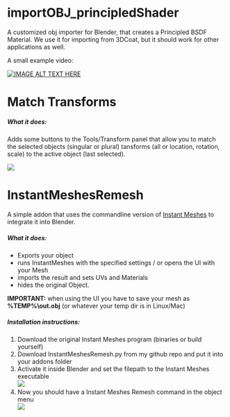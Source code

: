 # importOBJ_principledShader
A customized obj importer for Blender, that creates a Principled BSDF Material. We use it for importing from 3DCoat, but it should work for other applications as well.

A small example video:

[![IMAGE ALT TEXT HERE](https://img.youtube.com/vi/R0hI1Ki9xsI/0.jpg)](https://www.youtube.com/watch?v=R0hI1Ki9xsI)


# Match Transforms

##### What it does:

Adds some buttons to the Tools/Transform panel that allow you to match the selected objects (singular or plural) tansforms (all or location, rotation, scale) to the active object (last selected).

![][transforms]


# InstantMeshesRemesh

A simple addon that uses the commandline version of [Instant Meshes]  to integrate it into Blender. 

##### What it does:
  - Exports your object 
  - runs InstantMeshes with the specified settings / or opens the UI with your Mesh
  - imports the result and sets UVs and Materials
  - hides the original Object.  
  
**IMPORTANT:** when using the UI you have to save your mesh as **%TEMP%\out.obj** (or whatever your temp dir is in Linux/Mac)

##### Installation instructions:

1. Download the original Instant Meshes program (binaries or build yourself)
1. Download InstantMeshesRemesh.py from my github repo and put it into your addons folder
1. Activate it inside Blender and set the filepath to the Instant Meshes executable  
![][remesh_addon]  
1. Now you should have a Instant Meshes Remesh command in the object menu  
![][remesh_menu]


[transforms]: <https://raw.githubusercontent.com/knekke/blender_addons/master/readme_img/matchtranforms.png>
[remesh_py]: <https://raw.githubusercontent.com/knekke/blender_addons/master/InstantMeshesRemesh.py>
[remesh_addon]: <https://github.com/knekke/blender_addons/blob/master/readme_img/remesh_installation.png?raw=true>
[remesh_menu]: <https://github.com/knekke/blender_addons/blob/master/readme_img/remesh_menu.png?raw=true>
[Instant Meshes]: <https://github.com/wjakob/instant-meshes>
